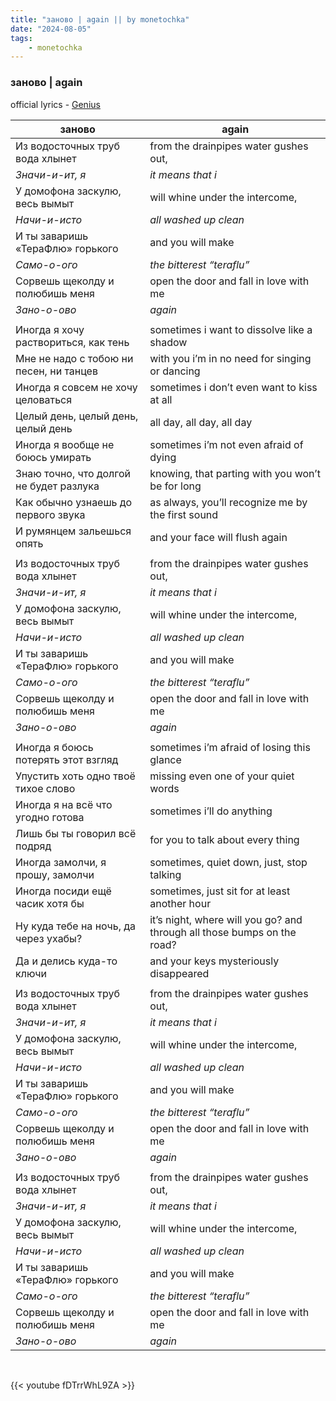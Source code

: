 ```yaml
---
title: "заново | again || by monetochka"
date: "2024-08-05"
tags:
    - monetochka
---
```


### заново | again

official lyrics - [Genius](https://genius.com/Monetochka-again-lyrics)

заново | again
--|--
Из водосточных труб вода хлынет | from the drainpipes water gushes out, 
*Значи-и-ит, я* | *it means that i*
У домофона заскулю, весь вымыт | will whine under the intercome, 
*Начи-и-исто* | *all washed up clean*
И ты заваришь «ТераФлю» горького | and you will make 
*Само-о-ого* | *the bitterest “teraflu”*
Сорвешь щеколду и полюбишь меня | open the door and fall in love with me 
*Зано-о-ово* | *again*
|||
Иногда я хочу раствориться, как тень | sometimes i want to dissolve like a shadow
Мне не надо с тобою ни песен, ни танцев | with you i’m in no need for singing or dancing
Иногда я совсем не хочу целоваться | sometimes i don’t even want to kiss at all
Целый день, целый день, целый день | all day, all day, all day
Иногда я вообще не боюсь умирать | sometimes i’m not even afraid of dying
Знаю точно, что долгой не будет разлука | knowing, that parting with you won’t be for long
Как обычно узнаешь до первого звука | as always, you’ll recognize me by the first sound
И румянцем зальешься опять | and your face will flush again
|||
Из водосточных труб вода хлынет | from the drainpipes water gushes out, 
*Значи-и-ит, я* | *it means that i*
У домофона заскулю, весь вымыт | will whine under the intercome, 
*Начи-и-исто* | *all washed up clean*
И ты заваришь «ТераФлю» горького | and you will make 
*Само-о-ого* | *the bitterest “teraflu”*
Сорвешь щеколду и полюбишь меня | open the door and fall in love with me 
*Зано-о-ово* | *again*
|||
Иногда я боюсь потерять этот взгляд | sometimes i’m afraid of losing this glance
Упустить хоть одно твоё тихое слово | missing even one of your quiet words
Иногда я на всё что угодно готова | sometimes i’ll do anything
Лишь бы ты говорил всё подряд | for you to talk about every thing
Иногда замолчи, я прошу, замолчи | sometimes, quiet down, just, stop talking
Иногда посиди ещё часик хотя бы | sometimes, just sit for at least another hour
Ну куда тебе на ночь, да через ухабы? | it’s night, where will you go? and through all those bumps on the road?
Да и делись куда-то ключи | and your keys mysteriously disappeared 
|||
Из водосточных труб вода хлынет | from the drainpipes water gushes out, 
*Значи-и-ит, я* | *it means that i*
У домофона заскулю, весь вымыт | will whine under the intercome, 
*Начи-и-исто* | *all washed up clean*
И ты заваришь «ТераФлю» горького | and you will make 
*Само-о-ого* | *the bitterest “teraflu”*
Сорвешь щеколду и полюбишь меня | open the door and fall in love with me 
*Зано-о-ово* | *again*
|||
Из водосточных труб вода хлынет | from the drainpipes water gushes out, 
*Значи-и-ит, я* | *it means that i*
У домофона заскулю, весь вымыт | will whine under the intercome, 
*Начи-и-исто* | *all washed up clean*
И ты заваришь «ТераФлю» горького | and you will make 
*Само-о-ого* | *the bitterest “teraflu”*
Сорвешь щеколду и полюбишь меня | open the door and fall in love with me 
*Зано-о-ово* | *again*

<br>

{{< youtube fDTrrWhL9ZA >}}